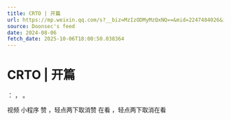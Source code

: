 ```yaml
---
title: CRTO | 开篇
url: https://mp.weixin.qq.com/s?__biz=MzIzODMyMzQxNQ==&mid=2247484026&idx=1&sn=9516892c3f36e1427a2eb09af14d69a0
source: Doonsec's feed
date: 2024-08-06
fetch_date: 2025-10-06T18:00:50.038364
---
```


# CRTO | 开篇

：
，
。

视频
小程序
赞
，轻点两下取消赞
在看
，轻点两下取消在看